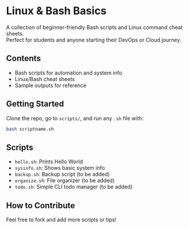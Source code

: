 # Linux & Bash Basics

A collection of beginner-friendly Bash scripts and Linux command cheat sheets.  
Perfect for students and anyone starting their DevOps or Cloud journey.

## Contents

- Bash scripts for automation and system info
- Linux/Bash cheat sheets
- Sample outputs for reference

## Getting Started

Clone the repo, go to `scripts/`, and run any `.sh` file with:

```bash
bash scriptname.sh
```

## Scripts

- `hello.sh`: Prints Hello World
- `sysinfo.sh`: Shows basic system info
- `backup.sh`: Backup script (to be added)
- `organize.sh`: File organizer (to be added)
- `todo.sh`: Simple CLI todo manager (to be added)

## How to Contribute

Feel free to fork and add more scripts or tips!
